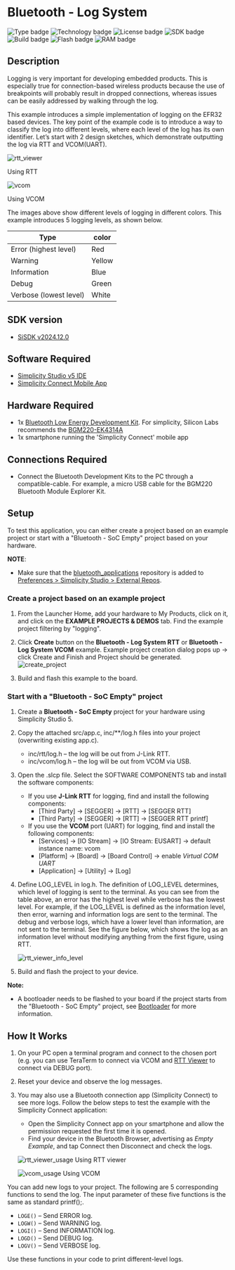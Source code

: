 # Bluetooth - Log System ##
![Type badge](https://img.shields.io/badge/Type-Virtual%20Application-green)
![Technology badge](https://img.shields.io/badge/Technology-Bluetooth-green)
![License badge](https://img.shields.io/badge/License-Zlib-green)
![SDK badge](https://img.shields.io/badge/SDK-v2024.12.0-green)
![Build badge](https://img.shields.io/badge/Build-passing-green)
![Flash badge](https://img.shields.io/badge/Flash-189.5%20KB-blue)
![RAM badge](https://img.shields.io/badge/RAM-11.91%20KB-blue)

## Description ##

Logging is very important for developing embedded products. This is especially true for connection-based wireless products because the use of breakpoints will probably result in dropped connections, whereas issues can be easily addressed by walking through the log.

This example introduces a simple implementation of logging on the EFR32 based devices. The key point of the example code is to introduce a way to classify the log into different levels, where each level of the log has its own identifier. Let’s start with 2 design sketches, which demonstrate outputting the log via RTT and VCOM(UART).

![rtt_viewer](image/rtt_viewer.png)

Using RTT

![vcom](image/vcom.png)

Using VCOM

The images above show different levels of logging in different colors. This example introduces 5 logging levels, as shown below.

| Type                   | color  |
| ---------------------- | ------ |
| Error (highest level)  | Red    |
| Warning                | Yellow |
| Information            | Blue   |
| Debug                  | Green  |
| Verbose (lowest level) | White  |

## SDK version ##

- [SiSDK v2024.12.0](https://github.com/SiliconLabs/simplicity_sdk)

## Software Required ##

- [Simplicity Studio v5 IDE](https://www.silabs.com/developers/simplicity-studio)
- [Simplicity Connect Mobile App](https://www.silabs.com/developer-tools/simplicity-connect-mobile-app)

## Hardware Required ##

- 1x [Bluetooth Low Energy Development Kit](https://www.silabs.com/development-tools/wireless/bluetooth). For simplicity, Silicon Labs recommends the [BGM220-EK4314A](https://www.silabs.com/development-tools/wireless/bluetooth/bgm220-explorer-kit)
- 1x smartphone running the 'Simplicity Connect' mobile app

## Connections Required ##

- Connect the Bluetooth Development Kits to the PC through a compatible-cable. For example, a micro USB cable for the BGM220 Bluetooth Module Explorer Kit.

## Setup ##

To test this application, you can either create a project based on an example project or start with a "Bluetooth - SoC Empty" project based on your hardware.

**NOTE**:

- Make sure that the [bluetooth_applications](https://github.com/SiliconLabs/bluetooth_applications) repository is added to [Preferences > Simplicity Studio > External Repos](https://docs.silabs.com/simplicity-studio-5-users-guide/latest/ss-5-users-guide-about-the-launcher/welcome-and-device-tabs).

### Create a project based on an example project ###

1. From the Launcher Home, add your hardware to My Products, click on it, and click on the **EXAMPLE PROJECTS & DEMOS** tab. Find the example project filtering by "logging".

2. Click **Create** button on the **Bluetooth - Log System RTT** or **Bluetooth - Log System VCOM** example. Example project creation dialog pops up -> click Create and Finish and Project should be generated.
![create_project](image/create_project.png)

3. Build and flash this example to the board.

### Start with a "Bluetooth - SoC Empty" project ###

1. Create a **Bluetooth - SoC Empty** project for your hardware using Simplicity Studio 5.

2. Copy the attached src/app.c, inc/**/log.h  files into your project (overwriting existing app.c).

   - inc/rtt/log.h – the log will be out from J-Link RTT.
   - inc/vcom/log.h – the log will be out from VCOM via USB.

3. Open the .slcp file. Select the SOFTWARE COMPONENTS tab and install the software components:

   - If you use **J-Link RTT** for logging, find and install the following components:
     - [Third Party] → [SEGGER] → [RTT] → [SEGGER RTT]
     - [Third Party] → [SEGGER] → [RTT] → [SEGGER RTT printf]
   - If you use the **VCOM** port (UART) for logging, find and install the following components:
     - [Services] → [IO Stream] → [IO Stream: EUSART] → default instance name: vcom
     - [Platform] → [Board] → [Board Control] → enable *Virtual COM UART*
     - [Application] → [Utility] → [Log]

4. Define LOG_LEVEL in log.h. The definition of LOG_LEVEL determines, which level of logging is sent to the terminal. As you can see from the table above, an error has the highest level while verbose has the lowest level. For example, if the LOG_LEVEL is defined as the information level, then error, warning and information logs are sent to the terminal. The debug and verbose logs, which have a lower level than information, are not sent to the terminal. See the figure below, which shows the log as an information level without modifying anything from the first figure, using RTT.

   ![rtt_viewer_info_level](image/rtt_viewer_info_level.png)

5. Build and flash the project to your device.

**Note:**

- A bootloader needs to be flashed to your board if the project starts from the "Bluetooth - SoC Empty" project, see [Bootloader](https://github.com/SiliconLabs/bluetooth_applications/blob/master/README.md#bootloader) for more information.

## How It Works ##

1. On your PC open a terminal program and connect to the chosen port (e.g. you can use TeraTerm to connect via VCOM and [RTT Viewer](https://www.segger.com/products/debug-probes/j-link/tools/rtt-viewer/) to connect via DEBUG port).

2. Reset your device and observe the log messages.

3. You may also use a Bluetooth connection app (Simplicity Connect) to see more logs. Follow the below steps to test the example with the Simplicity Connect application:

   - Open the Simplicity Connect app on your smartphone and allow the permission requested the first time it is opened.
   - Find your device in the Bluetooth Browser, advertising as *Empty Example*, and tap Connect then Disconnect and check the logs.

   ![rtt_viewer_usage](image/rtt_viewer_usage.png)
   Using RTT viewer

   ![vcom_usage](image/vcom_usage.png)
   Using VCOM

You can add new logs to your project. The following are 5 corresponding functions to send the log. The input parameter of these five functions is the same as standard printf();.

- `LOGE()` – Send ERROR log.
- `LOGW()` – Send  WARNING log.
- `LOGI()` – Send INFORMATION log.
- `LOGD()` – Send DEBUG log.
- `LOGV()` – Send VERBOSE log.

Use these functions in your code to print different-level logs.
